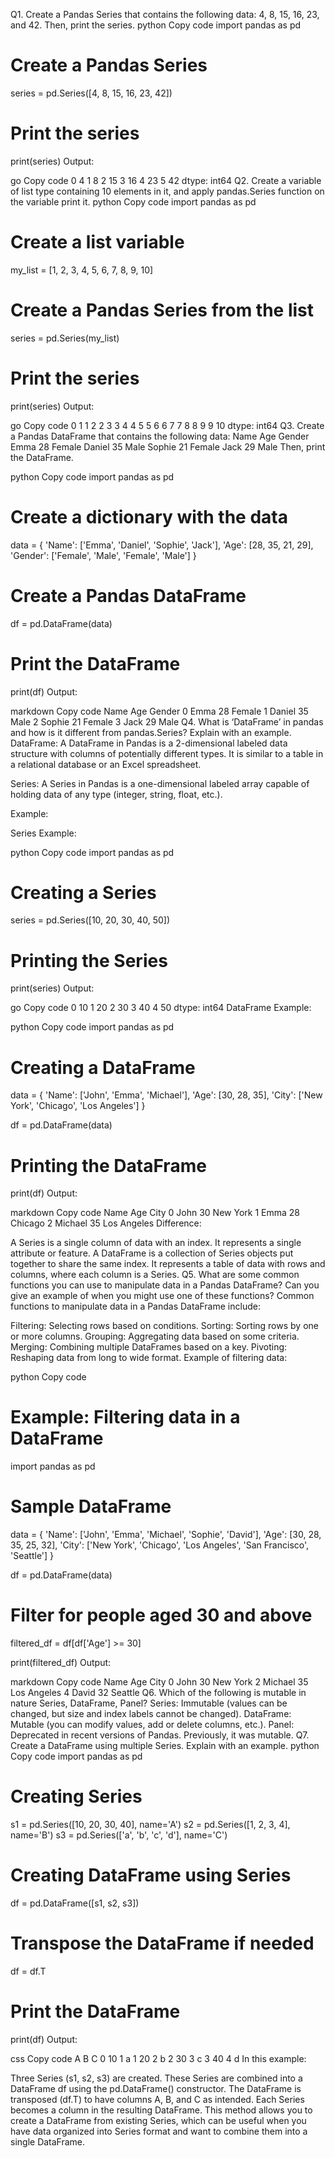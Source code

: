 Q1. Create a Pandas Series that contains the following data: 4, 8, 15, 16, 23, and 42. Then, print the series.
python
Copy code
import pandas as pd

# Create a Pandas Series
series = pd.Series([4, 8, 15, 16, 23, 42])

# Print the series
print(series)
Output:

go
Copy code
0     4
1     8
2    15
3    16
4    23
5    42
dtype: int64
Q2. Create a variable of list type containing 10 elements in it, and apply pandas.Series function on the variable print it.
python
Copy code
import pandas as pd

# Create a list variable
my_list = [1, 2, 3, 4, 5, 6, 7, 8, 9, 10]

# Create a Pandas Series from the list
series = pd.Series(my_list)

# Print the series
print(series)
Output:

go
Copy code
0     1
1     2
2     3
3     4
4     5
5     6
6     7
7     8
8     9
9    10
dtype: int64
Q3. Create a Pandas DataFrame that contains the following data:
Name	Age	Gender
Emma	28	Female
Daniel	35	Male
Sophie	21	Female
Jack	29	Male
Then, print the DataFrame.

python
Copy code
import pandas as pd

# Create a dictionary with the data
data = {
    'Name': ['Emma', 'Daniel', 'Sophie', 'Jack'],
    'Age': [28, 35, 21, 29],
    'Gender': ['Female', 'Male', 'Female', 'Male']
}

# Create a Pandas DataFrame
df = pd.DataFrame(data)

# Print the DataFrame
print(df)
Output:

markdown
Copy code
     Name  Age  Gender
0    Emma   28  Female
1  Daniel   35    Male
2  Sophie   21  Female
3    Jack   29    Male
Q4. What is ‘DataFrame’ in pandas and how is it different from pandas.Series? Explain with an example.
DataFrame: A DataFrame in Pandas is a 2-dimensional labeled data structure with columns of potentially different types. It is similar to a table in a relational database or an Excel spreadsheet.

Series: A Series in Pandas is a one-dimensional labeled array capable of holding data of any type (integer, string, float, etc.).

Example:

Series Example:

python
Copy code
import pandas as pd

# Creating a Series
series = pd.Series([10, 20, 30, 40, 50])

# Printing the Series
print(series)
Output:

go
Copy code
0    10
1    20
2    30
3    40
4    50
dtype: int64
DataFrame Example:

python
Copy code
import pandas as pd

# Creating a DataFrame
data = {
    'Name': ['John', 'Emma', 'Michael'],
    'Age': [30, 28, 35],
    'City': ['New York', 'Chicago', 'Los Angeles']
}

df = pd.DataFrame(data)

# Printing the DataFrame
print(df)
Output:

markdown
Copy code
     Name  Age         City
0     John   30     New York
1     Emma   28     Chicago
2  Michael   35  Los Angeles
Difference:

A Series is a single column of data with an index. It represents a single attribute or feature.
A DataFrame is a collection of Series objects put together to share the same index. It represents a table of data with rows and columns, where each column is a Series.
Q5. What are some common functions you can use to manipulate data in a Pandas DataFrame? Can you give an example of when you might use one of these functions?
Common functions to manipulate data in a Pandas DataFrame include:

Filtering: Selecting rows based on conditions.
Sorting: Sorting rows by one or more columns.
Grouping: Aggregating data based on some criteria.
Merging: Combining multiple DataFrames based on a key.
Pivoting: Reshaping data from long to wide format.
Example of filtering data:

python
Copy code
# Example: Filtering data in a DataFrame
import pandas as pd

# Sample DataFrame
data = {
    'Name': ['John', 'Emma', 'Michael', 'Sophie', 'David'],
    'Age': [30, 28, 35, 25, 32],
    'City': ['New York', 'Chicago', 'Los Angeles', 'San Francisco', 'Seattle']
}

df = pd.DataFrame(data)

# Filter for people aged 30 and above
filtered_df = df[df['Age'] >= 30]

print(filtered_df)
Output:

markdown
Copy code
      Name  Age         City
0     John   30     New York
2  Michael   35  Los Angeles
4    David   32      Seattle
Q6. Which of the following is mutable in nature Series, DataFrame, Panel?
Series: Immutable (values can be changed, but size and index labels cannot be changed).
DataFrame: Mutable (you can modify values, add or delete columns, etc.).
Panel: Deprecated in recent versions of Pandas. Previously, it was mutable.
Q7. Create a DataFrame using multiple Series. Explain with an example.
python
Copy code
import pandas as pd

# Creating Series
s1 = pd.Series([10, 20, 30, 40], name='A')
s2 = pd.Series([1, 2, 3, 4], name='B')
s3 = pd.Series(['a', 'b', 'c', 'd'], name='C')

# Creating DataFrame using Series
df = pd.DataFrame([s1, s2, s3])

# Transpose the DataFrame if needed
df = df.T

# Print the DataFrame
print(df)
Output:

css
Copy code
    A  B  C
0  10  1  a
1  20  2  b
2  30  3  c
3  40  4  d
In this example:

Three Series (s1, s2, s3) are created.
These Series are combined into a DataFrame df using the pd.DataFrame() constructor.
The DataFrame is transposed (df.T) to have columns A, B, and C as intended.
Each Series becomes a column in the resulting DataFrame. This method allows you to create a DataFrame from existing Series, which can be useful when you have data organized into Series format and want to combine them into a single DataFrame.
